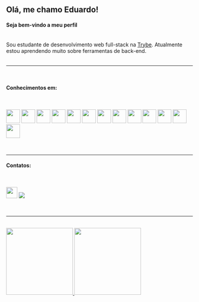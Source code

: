 ## Olá, me chamo Eduardo!
#### Seja bem-vindo a meu perfil
<br>
Sou estudante de desenvolvimento web full-stack na <a href="https://www.betrybe.com/">Trybe</a>. Atualmente estou aprendendo muito sobre ferramentas de back-end.
<br />
<br />

---

<br>

#### Conhecimentos em:

<br>

<img src="https://cdn.jsdelivr.net/gh/devicons/devicon/icons/html5/html5-plain-wordmark.svg" height=37/>    <img src="https://cdn.jsdelivr.net/gh/devicons/devicon/icons/css3/css3-plain-wordmark.svg" height=37/>  <img src="https://cdn.jsdelivr.net/gh/devicons/devicon/icons/javascript/javascript-plain.svg" height=37/>   <img src="https://cdn.jsdelivr.net/gh/devicons/devicon/icons/nodejs/nodejs-plain.svg" height=37/>   <img src="https://cdn.jsdelivr.net/gh/devicons/devicon/icons/react/react-original.svg" height=37/> <img src="https://cdn.jsdelivr.net/gh/devicons/devicon/icons/redux/redux-original.svg" height=37/>   <img src="https://cdn.jsdelivr.net/gh/devicons/devicon/icons/docker/docker-original-wordmark.svg" height=37/>   <img src="https://cdn.jsdelivr.net/gh/devicons/devicon/icons/mysql/mysql-original.svg" height=37/>  <img src="https://cdn.jsdelivr.net/gh/devicons/devicon/icons/jest/jest-plain.svg" height=37/>   <img src="https://cdn.jsdelivr.net/gh/devicons/devicon/icons/git/git-plain-wordmark.svg" height=37/>    <img src="https://cdn.jsdelivr.net/gh/devicons/devicon/icons/mocha/mocha-plain.svg" height=37/> <img src="https://cdn.jsdelivr.net/gh/devicons/devicon/icons/photoshop/photoshop-plain.svg" height=37/> <img src="https://cdn.jsdelivr.net/gh/devicons/devicon/icons/illustrator/illustrator-plain.svg" height=37/>
          
          

<br>               

---

#### Contatos:

<br>

[<img src="https://cdn.jsdelivr.net/gh/devicons/devicon/icons/linkedin/linkedin-original.svg" height=30/>](https://www.linkedin.com/in/eduardosantos0418/)  <a href = "mailto:eduardobs1804@gmail.com"><img src="https://img.shields.io/badge/Gmail-D14836?style=for-the-badge&logo=gmail&logoColor=white" target="_blank"></a>

<br>

----

<br>

<div>
<a href="https://github.com/lobotelho22">
<img height="180em" src="https://github-readme-stats.vercel.app/api/top-langs/?username=lobotelho22&layout=compact&langs_count=7&theme=dracula"/>
<img height="180em" src="https://github-readme-stats.vercel.app/api?username=lobotelho22&show_icons=true&theme=dracula&include_all_commits=true&count_private=true"/>
</div>

          
          




          
